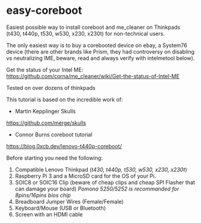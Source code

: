 # easy-coreboot
Easiest possible way to install coreboot and me_cleaner on Thinkpads (t430, t440p, t530, w530, x230, x230t) for non-technical users.

The only easiest way is to buy a corebooted device on ebay, a System76 device (there are other brands like Prism, they had controversy on disabling vs neutralizing IME, beware, read and always verify with intelmetool below). 

Get the status of your Intel ME: https://github.com/corna/me_cleaner/wiki/Get-the-status-of-Intel-ME

Tested on over dozens of thinkpads

This tutorial is based on the incredible work of:

- Martin Kepplinger Skulls

https://github.com/merge/skulls

- Connor Burns coreboot tutorial 

https://blog.0xcb.dev/lenovo-t440p-coreboot/

Before starting you need the following:

1. Compatible Lenovo Thinkpad (*t430, t440p, t530, w530, x230, x230t*)
2. Raspberry Pi 3 and a MicroSD card for the OS of your Pi.
3. SOIC8 or SOIC16 Clip (beware of cheap clips and cheap SPI Flasher that can damage your board) *Pomona 5250/5252 is recommanded for 8pins/16pins bios chip*
4. Breadboard Jumper Wires (Female/Female)
5. Keyboard/Mouse (USB or Bluetooth)
6. Screen with an HDMI cable
